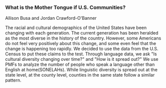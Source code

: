 ### What is the Mother Tongue if U.S. Communities?

Allison Busa and Jordan Crawford-O'Banner

The racial and cultural demographics of the United States have been changing with each generation. The current generation has been heralded as the most diverse in the history of the country. However, some Americans do not feel very positively about this change, and some even feel that the change is happening too rapidly. We decided to use the data from the U.S. Census to put these claims to the test. Through language data, we ask "Is cultural diversity changing over time?" and "How is it spread out?" We use PMFs to analyze the number of people who speak a language other than English at home(SONELAHs). While linguistic diversity is spread out at the state level, at the county level, counties in the same state follow a similar pattern.
